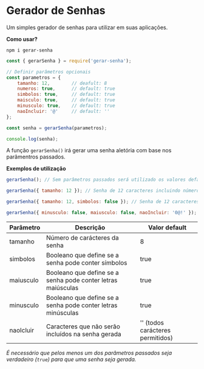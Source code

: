 # Gerador de Senhas

Um simples gerador de senhas para utilizar em suas aplicações.

**Como usar?**
```shel
npm i gerar-senha
```

```js
const { gerarSenha } = require('gerar-senha');

// Definir parâmetros opcionais
const parametros = {
    tamanho: 12,        // deafult: 8
    numeros: true,      // default: true
    simbolos: true,     // default: true
    maisculo: true,     // default: true
    minusculo: true,    // default: true
    naoIncluir: '@'     // default: ''
};

const senha = gerarSenha(parametros);

console.log(senha);
```

A função `gerarSenha()` irá gerar uma senha aletória com base nos parâmentros passados.

**Exemplos de utilização**
```js
gerarSenha(); // Sem parâmetros passados será utilizado os valores default
```

```js
gerarSenha({ tamanho: 12 }); // Senha de 12 caracteres incluindo números, letras e símbolos
```

```js
gerarSenha({ tamanho: 12, simbolos: false }); // Senha de 12 caracteres que não inclui símbolos
```

```js
gerarSenha({ minusculo: false, maiusculo: false, naoIncluir: '0@!' }); // Senha de 8 caracteres que não inclui letras maiusculas ou minusculas, o número 0 e os símbolos @ e !
```

<table>
    <thead>
        <tr>
            <th>Parâmetro</th>
            <th>Descrição</th>
            <th>Valor default</th>
        </tr>
    </thead>
    <tbody>
        <tr>
            <td>tamanho</td>
            <td>Número de carácteres da senha</td>
            <td>8</td>
        </tr>
        <tr>
            <td>simbolos</td>
            <td>Booleano que define se a senha pode conter símbolos</td>
            <td>true</td>
        </tr>
        <tr>
            <td>maiusculo</td>
            <td>Booleano que define se a senha pode conter letras maiúsculas</td>
            <td>true</td>
        </tr>
        <tr>
            <td>minusculo</td>
            <td>Booleano que define se a senha pode conter letras minúsculas</td>
            <td>true</td>
        </tr>
        <tr>
            <td>naoIcluir</td>
            <td>Caracteres que não serão incluídos na senha gerada</td>
            <td>'' (todos carácteres permitidos)</td>
        </tr>
    </tbody>
</table>

*É necessário que pelos menos um dos parâmetros passados seja verdadeiro (`true`) para que uma senha seja gerada.*
